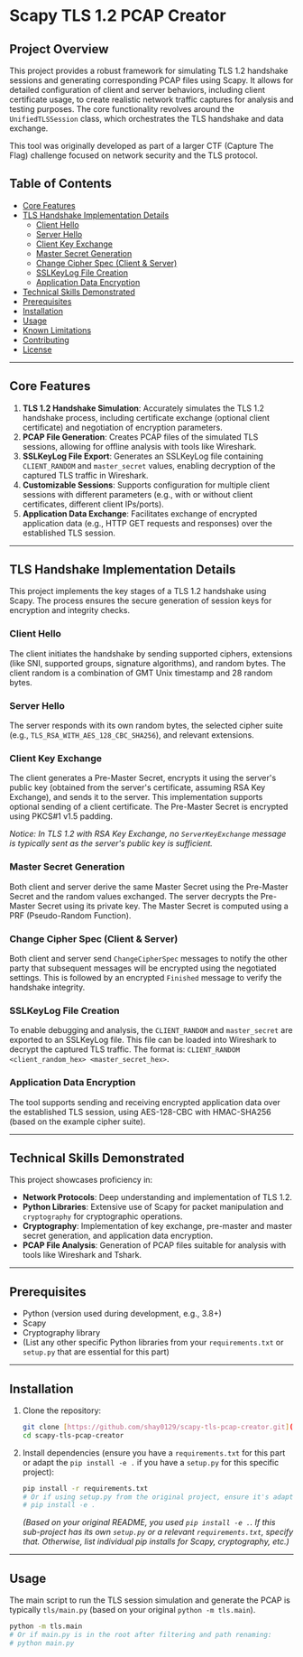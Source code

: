 # Scapy TLS 1.2 PCAP Creator

## Project Overview

This project provides a robust framework for simulating TLS 1.2 handshake sessions and generating corresponding PCAP files using Scapy. It allows for detailed configuration of client and server behaviors, including client certificate usage, to create realistic network traffic captures for analysis and testing purposes. The core functionality revolves around the `UnifiedTLSSession` class, which orchestrates the TLS handshake and data exchange.

This tool was originally developed as part of a larger CTF (Capture The Flag) challenge focused on network security and the TLS protocol.

## Table of Contents
- [Core Features](#core-features)
- [TLS Handshake Implementation Details](#tls-handshake-implementation-details)
  - [Client Hello](#client-hello)
  - [Server Hello](#server-hello)
  - [Client Key Exchange](#client-key-exchange)
  - [Master Secret Generation](#master-secret-generation)
  - [Change Cipher Spec (Client & Server)](#change-cipher-spec-client--server)
  - [SSLKeyLog File Creation](#sslkeylog-file-creation)
  - [Application Data Encryption](#application-data-encryption)
- [Technical Skills Demonstrated](#technical-skills-demonstrated)
- [Prerequisites](#prerequisites)
- [Installation](#installation)
- [Usage](#usage)
- [Known Limitations](#known-limitations)
- [Contributing](#contributing)
- [License](#license)

---
## Core Features

1.  **TLS 1.2 Handshake Simulation**: Accurately simulates the TLS 1.2 handshake process, including certificate exchange (optional client certificate) and negotiation of encryption parameters.
2.  **PCAP File Generation**: Creates PCAP files of the simulated TLS sessions, allowing for offline analysis with tools like Wireshark.
3.  **SSLKeyLog File Export**: Generates an SSLKeyLog file containing `CLIENT_RANDOM` and `master_secret` values, enabling decryption of the captured TLS traffic in Wireshark.
4.  **Customizable Sessions**: Supports configuration for multiple client sessions with different parameters (e.g., with or without client certificates, different client IPs/ports).
5.  **Application Data Exchange**: Facilitates exchange of encrypted application data (e.g., HTTP GET requests and responses) over the established TLS session.

---
## TLS Handshake Implementation Details

This project implements the key stages of a TLS 1.2 handshake using Scapy. The process ensures the secure generation of session keys for encryption and integrity checks.

### Client Hello
The client initiates the handshake by sending supported ciphers, extensions (like SNI, supported groups, signature algorithms), and random bytes. The client random is a combination of GMT Unix timestamp and 28 random bytes.

### Server Hello
The server responds with its own random bytes, the selected cipher suite (e.g., `TLS_RSA_WITH_AES_128_CBC_SHA256`), and relevant extensions.

### Client Key Exchange
The client generates a Pre-Master Secret, encrypts it using the server's public key (obtained from the server's certificate, assuming RSA Key Exchange), and sends it to the server. This implementation supports optional sending of a client certificate. The Pre-Master Secret is encrypted using PKCS#1 v1.5 padding.

*Notice: In TLS 1.2 with RSA Key Exchange, no `ServerKeyExchange` message is typically sent as the server's public key is sufficient.*

### Master Secret Generation
Both client and server derive the same Master Secret using the Pre-Master Secret and the random values exchanged. The server decrypts the Pre-Master Secret using its private key. The Master Secret is computed using a PRF (Pseudo-Random Function).

### Change Cipher Spec (Client & Server)
Both client and server send `ChangeCipherSpec` messages to notify the other party that subsequent messages will be encrypted using the negotiated settings. This is followed by an encrypted `Finished` message to verify the handshake integrity.

### SSLKeyLog File Creation
To enable debugging and analysis, the `CLIENT_RANDOM` and `master_secret` are exported to an SSLKeyLog file. This file can be loaded into Wireshark to decrypt the captured TLS traffic. The format is: `CLIENT_RANDOM <client_random_hex> <master_secret_hex>`.

### Application Data Encryption
The tool supports sending and receiving encrypted application data over the established TLS session, using AES-128-CBC with HMAC-SHA256 (based on the example cipher suite).

---
## Technical Skills Demonstrated

This project showcases proficiency in:
* **Network Protocols**: Deep understanding and implementation of TLS 1.2.
* **Python Libraries**: Extensive use of Scapy for packet manipulation and `cryptography` for cryptographic operations.
* **Cryptography**: Implementation of key exchange, pre-master and master secret generation, and application data encryption.
* **PCAP File Analysis**: Generation of PCAP files suitable for analysis with tools like Wireshark and Tshark.

---
## Prerequisites

* Python (version used during development, e.g., 3.8+)
* Scapy
* Cryptography library
* (List any other specific Python libraries from your `requirements.txt` or `setup.py` that are essential for this part)

---
## Installation

1.  Clone the repository:
    ```bash
    git clone [https://github.com/shay0129/scapy-tls-pcap-creator.git](https://github.com/shay0129/scapy-tls-pcap-creator.git)
    cd scapy-tls-pcap-creator
    ```
2.  Install dependencies (ensure you have a `requirements.txt` for this part or adapt the `pip install -e .` if you have a `setup.py` for this specific project):
    ```bash
    pip install -r requirements.txt 
    # Or if using setup.py from the original project, ensure it's adapted:
    # pip install -e . 
    ```
    *(Based on your original README, you used `pip install -e .`. If this sub-project has its own `setup.py` or a relevant `requirements.txt`, specify that. Otherwise, list individual pip installs for Scapy, cryptography, etc.)*

---
## Usage

The main script to run the TLS session simulation and generate the PCAP is typically `tls/main.py` (based on your original `python -m tls.main`).

```bash
python -m tls.main 
# Or if main.py is in the root after filtering and path renaming:
# python main.py
